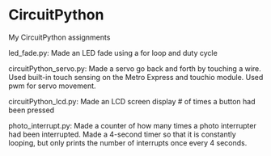 # CircuitPython
My CircuitPython assignments

led_fade.py: Made an LED fade using a for loop and duty cycle

circuitPython_servo.py: Made a servo go back and forth by touching a wire. 
Used built-in touch sensing on the Metro Express and touchio module. Used
pwm for servo movement.

circuitPython_lcd.py: Made an LCD screen display # of times a button had 
been pressed

photo_interrupt.py: Made a counter of how many times a photo interrupter had
been interrupted. Made a 4-second timer so that it is constantly looping, but
only prints the number of interrupts once every 4 seconds.
